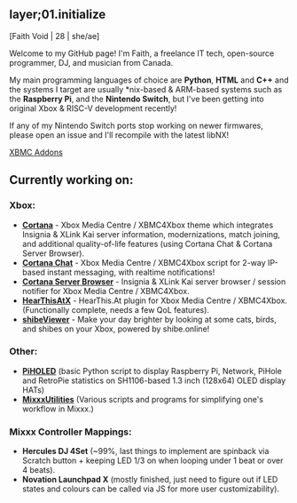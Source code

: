 ## layer;01.initialize
[Faith Void | 28 | she/ae]

Welcome to my GitHub page! I'm Faith, a freelance IT tech, open-source programmer, DJ, and musician from Canada. 

My main programming languages of choice are **Python**, **HTML** and **C++** and the systems I target are usually *nix-based & ARM-based systems such as the **Raspberry Pi**, and the **Nintendo Switch**, but I've been getting into original Xbox & RISC-V development recently!

If any of my Nintendo Switch ports stop working on newer firmwares, please open an issue and I'll recompile with the latest libNX!

[XBMC Addons](https://github.com/faithvoid/xbmc-addons)

## Currently working on:
### Xbox:
- [**Cortana**](https://github.com/faithvoid/skin.cortana) - Xbox Media Centre / XBMC4Xbox theme which integrates Insignia & XLink Kai server information, modernizations, match joining, and additional quality-of-life features (using Cortana Chat & Cortana Server Browser).
- [**Cortana Chat**](https://github.com/faithvoid/script.cortanachat) - Xbox Media Centre / XBMC4Xbox script for 2-way IP-based instant messaging, with realtime notifications!
- [**Cortana Server Browser**](https://github.com/faithvoid/script.cortanaserverbrowser) - Insignia & XLink Kai server browser / session notifier for Xbox Media Centre / XBMC4Xbox.
- [**HearThisAtX**](https://github.com/faithvoid/plugin.music.hearthisat) - HearThis.At plugin for Xbox Media Centre / XBMC4Xbox. (Functionally complete, needs a few QoL features).
- [**shibeViewer**](https://github.com/faithvoid/plugin.image.shibeViewer) - Make your day brighter by looking at some cats, birds, and shibes on your Xbox, powered by shibe.online! 

### Other:
- [**PiHOLED**](https://github.com/faithvoid/PiHOLED) (basic Python script to display Raspberry Pi, Network, PiHole and RetroPie statistics on SH1106-based 1.3 inch (128x64) OLED display HATs)
- [**MixxxUtilities**](https://github.com/faithvoid/MixxxUtilities) (Various scripts and programs for simplifying one's workflow in Mixxx.)
### Mixxx Controller Mappings:
- **Hercules DJ 4Set** (~99%, last things to implement are spinback via Scratch button + keeping LED 1/3 on when looping under 1 beat or over 4 beats).
- **Novation Launchpad X** (mostly finished, just need to figure out if LED states and colours can be called via JS for more user customizability). 
